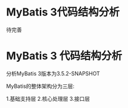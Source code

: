 # MyBatis 3代码结构分析



待完善

<!--more-->

# MyBatis 3 代码结构分析

分析MyBatis 3版本为3.5.2-SNAPSHOT

MyBatis的整体架构分为三层:

1.基础支持层
2.核心处理层
3.接口层

